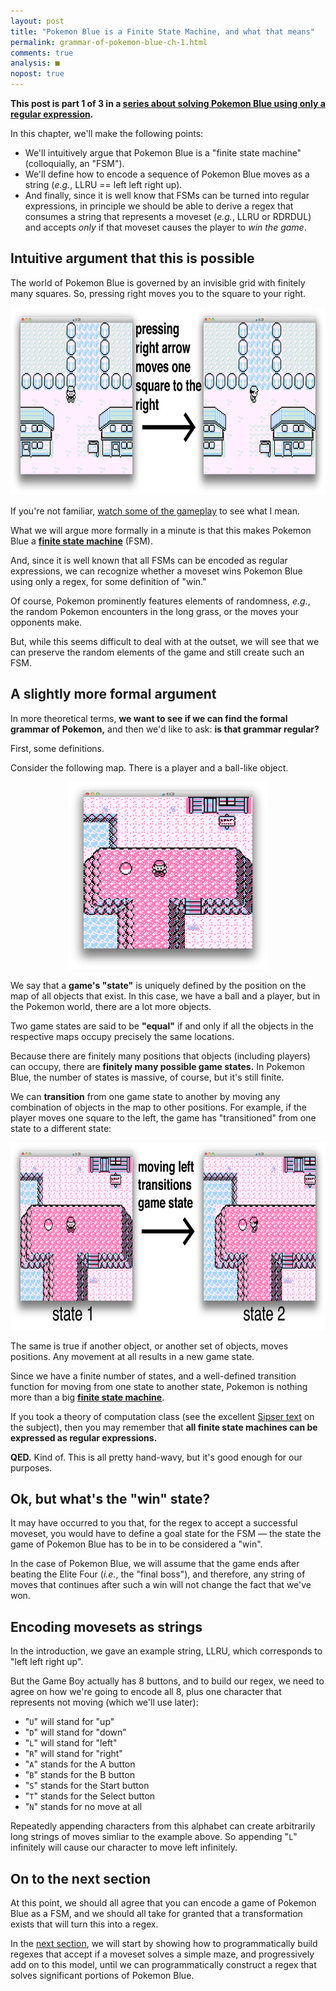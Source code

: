 ```yaml
---
layout: post
title: "Pokemon Blue is a Finite State Machine, and what that means"
permalink: grammar-of-pokemon-blue-ch-1.html
comments: true
analysis: ■
nopost: true
---
```



**This post is part 1 of 3 in a [series about solving Pokemon Blue using only a regular expression](grammar-of-pokemon-blue.html).**

In this chapter, we'll make the following points:

* We'll intuitively argue that Pokemon Blue is a "finite state machine" (colloquially, an "FSM").
* We'll define how to encode a sequence of Pokemon Blue moves as a string (*e.g.*, LLRU == left left right up).
* And finally, since it is well know that FSMs can be turned into regular expressions, in principle we should be able to derive a regex that consumes a string that represents a moveset (*e.g.*, LLRU or RDRDUL) and accepts *only* if that moveset causes the player to *win the game*.


## Intuitive argument that this is possible

The world of Pokemon Blue is governed by an invisible grid with finitely many squares. So, pressing right moves you to the square to your right.

<center><img src="images/pkmn/pkmn_grid.png" height=300></center>

If you're not familiar, [watch some of the gameplay](https://www.youtube.com/watch?v=yJC8lRLq8LM) to see what I mean.

What we will argue more formally in a minute is that this makes Pokemon Blue a **[finite state machine](http://en.wikipedia.org/wiki/Finite-state_machine)** (FSM).

And, since it is well known that all FSMs can be encoded as regular expressions, we can recognize whether a moveset wins Pokemon Blue using only a regex, for some definition of "win."

Of course, Pokemon prominently features elements of randomness, *e.g.*, the random Pokemon encounters in the long grass, or the moves your opponents make.

But, while this seems difficult to deal with at the outset, we will see that we can preserve the random elements of the game and still create such an FSM.


## A slightly more formal argument

In more theoretical terms, **we want to see if we can find the formal grammar of Pokemon,** and then we'd like to ask: **is that grammar regular?**

First, some definitions.

Consider the following map. There is a player and a ball-like object.

<center><img src="images/pkmn/pkmn_obj_1.png" height=300></center>

We say that a **game's "state"** is uniquely defined by the position on the map of all objects that exist. In this case, we have a ball and a player, but in the Pokemon world, there are a lot more objects.

Two game states are said to be **"equal"** if and only if all the objects in the respective maps occupy precisely the same locations.

Because there are finitely many positions that objects (including players) can occupy, there are **finitely many possible game states.** In Pokemon Blue, the number of states is massive, of course, but it's still finite.

We can **transition** from one game state to another by moving any combination of objects in the map to other positions. For example, if the player moves one square to the left, the game has "transitioned" from one state to a different state:

<center><img src="images/pkmn/pkmn_obj_2.png" height=300></center>

The same is true if another object, or another set of objects, moves positions. Any movement at all results in a new game state.

Since we have a finite number of states, and a well-defined transition function for moving from one state to another state, Pokemon is nothing more than a big **[finite state machine](http://en.wikipedia.org/wiki/Finite-state_machine)**.

If you took a theory of computation class (see the excellent [Sipser text](http://www.amazon.com/Introduction-Theory-Computation-Michael-Sipser/dp/113318779X/ref=sr_1_1?s=books&ie=UTF8&qid=1401259492&sr=1-1&keywords=michael+sipser) on the subject), then you may remember that **all finite state machines can be expressed as regular expressions.**

**QED.** Kind of. This is all pretty hand-wavy, but it's good enough for our purposes.


## Ok, but what's the "win" state?

It may have occurred to you that, for the regex to accept a successful moveset, you would have to define a goal state for the FSM &mdash; the state the game of Pokemon Blue has to be in to be considered a "win".

In the case of Pokemon Blue, we will assume that the game ends after beating the Elite Four (*i.e.*, the "final boss"), and therefore, any string of moves that continues after such a win will not change the fact that we've won.


## Encoding movesets as strings

In the introduction, we gave an example string, LLRU, which corresponds to "left left right up".

But the Game Boy actually has 8 buttons, and to build our regex, we need to agree on how we're going to encode all 8, plus one character that represents not moving (which we'll use later):

* "`U`" will stand for "up"
* "`D`" will stand for "down"
* "`L`" will stand for "left"
* "`R`" will stand for "right"
* "`A`" stands for the A button
* "`B`" stands for the B button
* "`S`" stands for the Start button
* "`T`" stands for the Select button
* "`N`" stands for no move at all

Repeatedly appending characters from this alphabet can create arbitrarily long strings of moves simliar to the example above. So appending "`L`" infinitely will cause our character to move left infinitely.


## On to the next section

At this point, we should all agree that you can encode a game of Pokemon Blue as a FSM, and we should all take for granted that a transformation exists that will turn this into a regex.

In the [next section](grammar-of-pokemon-blue-ch-2.html), we will start by showing how to programmatically build regexes that accept if a moveset solves a simple maze, and progressively add on to this model, until we can programmatically construct a regex that solves significant portions of Pokemon Blue.
